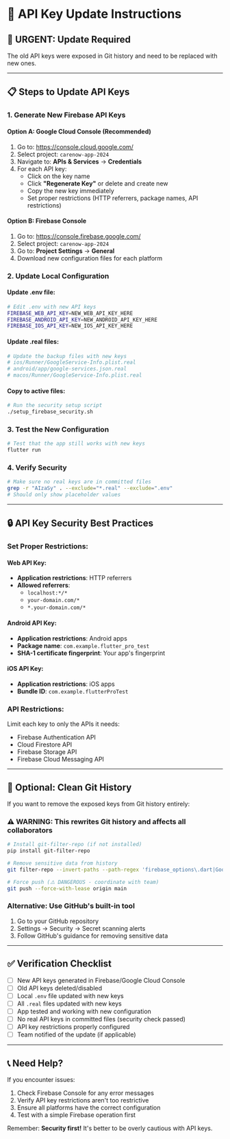 # 🔑 API Key Update Instructions

## 🚨 URGENT: Update Required

The old API keys were exposed in Git history and need to be replaced with new ones.

---

## 📋 Steps to Update API Keys

### 1. Generate New Firebase API Keys

#### Option A: Google Cloud Console (Recommended)
1. Go to: https://console.cloud.google.com/
2. Select project: `carenow-app-2024`
3. Navigate to: **APIs & Services** → **Credentials**
4. For each API key:
   - Click on the key name
   - Click **"Regenerate Key"** or delete and create new
   - Copy the new key immediately
   - Set proper restrictions (HTTP referrers, package names, API restrictions)

#### Option B: Firebase Console
1. Go to: https://console.firebase.google.com/
2. Select project: `carenow-app-2024`
3. Go to: **Project Settings** → **General**
4. Download new configuration files for each platform

### 2. Update Local Configuration

#### Update .env file:
```bash
# Edit .env with new API keys
FIREBASE_WEB_API_KEY=NEW_WEB_API_KEY_HERE
FIREBASE_ANDROID_API_KEY=NEW_ANDROID_API_KEY_HERE
FIREBASE_IOS_API_KEY=NEW_IOS_API_KEY_HERE
```

#### Update .real files:
```bash
# Update the backup files with new keys
# ios/Runner/GoogleService-Info.plist.real
# android/app/google-services.json.real
# macos/Runner/GoogleService-Info.plist.real
```

#### Copy to active files:
```bash
# Run the security setup script
./setup_firebase_security.sh
```

### 3. Test the New Configuration

```bash
# Test that the app still works with new keys
flutter run
```

### 4. Verify Security

```bash
# Make sure no real keys are in committed files
grep -r "AIzaSy" . --exclude="*.real" --exclude=".env"
# Should only show placeholder values
```

---

## 🔒 API Key Security Best Practices

### Set Proper Restrictions:

#### Web API Key:
- **Application restrictions**: HTTP referrers
- **Allowed referrers**: 
  - `localhost:*/*`
  - `your-domain.com/*`
  - `*.your-domain.com/*`

#### Android API Key:
- **Application restrictions**: Android apps
- **Package name**: `com.example.flutter_pro_test`
- **SHA-1 certificate fingerprint**: Your app's fingerprint

#### iOS API Key:
- **Application restrictions**: iOS apps
- **Bundle ID**: `com.example.flutterProTest`

### API Restrictions:
Limit each key to only the APIs it needs:
- Firebase Authentication API
- Cloud Firestore API
- Firebase Storage API
- Firebase Cloud Messaging API

---

## 🧹 Optional: Clean Git History

If you want to remove the exposed keys from Git history entirely:

### ⚠️ WARNING: This rewrites Git history and affects all collaborators

```bash
# Install git-filter-repo (if not installed)
pip install git-filter-repo

# Remove sensitive data from history
git filter-repo --invert-paths --path-regex 'firebase_options\.dart|GoogleService-Info\.plist|google-services\.json'

# Force push (⚠️ DANGEROUS - coordinate with team)
git push --force-with-lease origin main
```

### Alternative: Use GitHub's built-in tool
1. Go to your GitHub repository
2. Settings → Security → Secret scanning alerts
3. Follow GitHub's guidance for removing sensitive data

---

## ✅ Verification Checklist

- [ ] New API keys generated in Firebase/Google Cloud Console
- [ ] Old API keys deleted/disabled
- [ ] Local `.env` file updated with new keys
- [ ] All `.real` files updated with new keys
- [ ] App tested and working with new configuration
- [ ] No real API keys in committed files (security check passed)
- [ ] API key restrictions properly configured
- [ ] Team notified of the update (if applicable)

---

## 📞 Need Help?

If you encounter issues:
1. Check Firebase Console for any error messages
2. Verify API key restrictions aren't too restrictive
3. Ensure all platforms have the correct configuration
4. Test with a simple Firebase operation first

Remember: **Security first!** It's better to be overly cautious with API keys.

